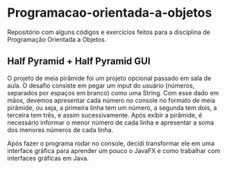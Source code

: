 # Programacao-orientada-a-objetos

Repositório com alguns códigos e exercícios feitos para a disciplina de Programação Orientada a Objetos.  

## Half Pyramid + Half Pyramid GUI
O projeto de meia pirâmide foi um projeto opcional passado em sala de aula. O desafio consiste em pegar um input do usuário (números, separados por espaços em branco) como uma String. 
Com esse dado em mãos, devemos apresentar cada número no console no formato de meia pirâmide, ou seja, a primeira linha tem um número, a segunda tem dois, a terceira tem três, e assim sucessivamente.
Após exibir a pirâmide, é necessário informar o menor número de cada linha e apresentar a soma dos menores números de cada linha.  
  
Após fazer o programa rodar no console, decidi transformar ele em uma interface gráfica para aprender um pouco o JavaFX e como trabalhar com interfaces gráficas em Java.
